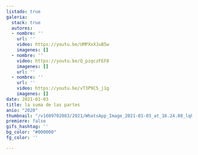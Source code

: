 ```yaml
---
listado: true
galeria:
  stack: true
  autores:
  - nombre: ''
    url: ''
    video: https://youtu.be/UMPXxXJuB5w
    imagenes: []
  - nombre: ''
    video: https://youtu.be/Q_pzqczFEF8
    imagenes: []
    url: ''
  - nombre: ''
    url: ''
    video: https://youtu.be/vT3P9C5_j1g
    imagenes: []
date: 2021-01-03
title: la suma de las partes
anio: "2020"
thumbnail: "/v1609702083/2021/WhatsApp_Image_2021-01-03_at_16.24.08_lqkid8.jpg"
premiere: false
gifs_hashtag: ''
bg_color: "#000000"
fg_color: ''

---
```


